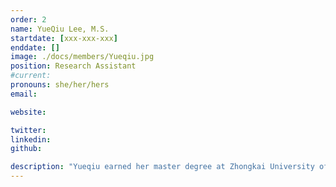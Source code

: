 ```yaml
---
order: 2
name: YueQiu Lee, M.S.
startdate: [xxx-xxx-xxx]
enddate: []
image: ./docs/members/Yueqiu.jpg
position: Research Assistant
#current:
pronouns: she/her/hers
email: 

website:

twitter: 
linkedin:
github:

description: "Yueqiu earned her master degree at Zhongkai University of Agriculture and Engineering in 2022. She did her graduate work at the Institute of Microbiology Guangdong Academy of Sciences, where she focused on recombinant expression and characterization of a glycosid hydrolase C25GH19B from myxobacterial. She joined in Wang Lab in November 2022 as a research assistant. Now, her work focus on cardiac physiology and pathology."
---
```

